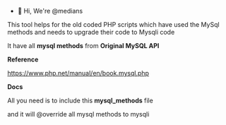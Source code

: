 
- 👋 Hi, We're @medians



This tool helps for the old coded PHP scripts which have used the MySql methods and needs to upgrade their code to Mysqli code

It have all **mysql methods** from **Original MySQL API** 


**Reference** 

https://www.php.net/manual/en/book.mysql.php




**Docs**

All you need is to include this **mysql_methods** file 

and it will @override all mysql methods to mysqli 






<!---
medians/medians is a ✨ special ✨ repository because its `README.md` (this file) appears on your GitHub profile.
You can click the Preview link to take a look at your changes.
--->
